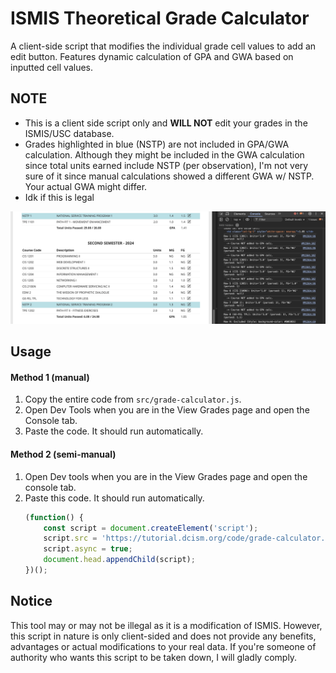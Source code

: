 # ISMIS Theoretical Grade Calculator

A client-side script that modifies the individual grade cell values to add an edit button. Features dynamic calculation of GPA and GWA based on inputted cell values.

## NOTE
- This is a client side script only and **WILL NOT** edit your grades in the ISMIS/USC database. 
- Grades highlighted in blue (NSTP) are not included in GPA/GWA calculation. Although they might be included in the GWA calculation since total units earned include NSTP (per observation), I'm not very sure of it since manual calculations showed a different GWA w/ NSTP. Your actual GWA might differ.
- Idk if this is legal 

![Screenshot](screenshots/screenshot.png)

## Usage
#### Method 1 (manual)
1. Copy the entire code from ``src/grade-calculator.js``.
2. Open Dev Tools when you are in the View Grades page and open the Console tab.
3. Paste the code. It should run automatically.

#### Method 2 (semi-manual)
1. Open Dev tools when you are in the View Grades page and open the console tab.
2. Paste this code. It should run automatically. 
	```js
	(function() {
	    const script = document.createElement('script');
	    script.src = 'https://tutorial.dcism.org/code/grade-calculator.js';
	    script.async = true;
	    document.head.appendChild(script);
	})();
	```

## Notice
This tool may or may not be illegal as it is a modification of ISMIS. However, this script in nature is only client-sided and does not provide any benefits, advantages or actual modifications to your real data. If you're someone of authority who wants this script to be taken down, I will gladly comply. 